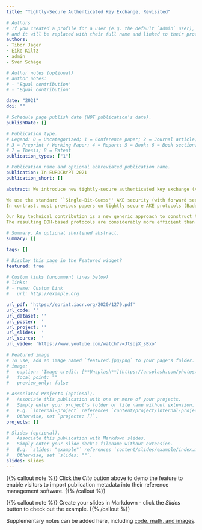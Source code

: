 ```yaml
---
title: "Tightly-Secure Authenticated Key Exchange, Revisited"

# Authors
# If you created a profile for a user (e.g. the default `admin` user), write the username (folder name) here 
# and it will be replaced with their full name and linked to their profile.
authors:
- Tibor Jager
- Eike Kiltz
- admin
- Sven Schäge

# Author notes (optional)
# author_notes:
# - "Equal contribution"
# - "Equal contribution"

date: "2021"
doi: ""

# Schedule page publish date (NOT publication's date).
publishDate: []

# Publication type.
# Legend: 0 = Uncategorized; 1 = Conference paper; 2 = Journal article;
# 3 = Preprint / Working Paper; 4 = Report; 5 = Book; 6 = Book section;
# 7 = Thesis; 8 = Patent
publication_types: ["1"]

# Publication name and optional abbreviated publication name.
publication: In EUROCRYPT 2021
publication_short: []

abstract: We introduce new tightly-secure authenticated key exchange (AKE) protocols that are extremely efficient, yet have only a constant security loss and can be instantiated in the random oracle model both from the standard DDH assumption and a subgroup assumption over RSA groups. These protocols can be deployed with optimal parameters, independent of the number of users or sessions, without the need to compensate a security loss with increased parameters and thus decreased computational efficiency.

We use the standard ``Single-Bit-Guess'' AKE security (with forward secrecy and state corruption) requiring all challenge keys to be simultaneously pseudo-random. 
In contrast, most previous papers on tightly secure AKE protocols (Bader et al., TCC 2015; Gjøsteen and Jager, CRYPTO 2018; Liu et al., ASIACRYPT 2020) concentrated on a non-standard ``Multi-Bit-Guess'' AKE security which is known not to compose tightly with symmetric primitives to build a secure communication channel.

Our key technical contribution is a new generic approach to construct tightly-secure AKE protocols based on non-committing key encapsulation mechanisms. 
The resulting DDH-based protocols are considerably more efficient than all previous constructions.

# Summary. An optional shortened abstract.
summary: []

tags: []

# Display this page in the Featured widget?
featured: true

# Custom links (uncomment lines below)
# links:
# - name: Custom Link
#   url: http://example.org

url_pdf: 'https://eprint.iacr.org/2020/1279.pdf'
url_code: ''
url_dataset: ''
url_poster: ''
url_project: ''
url_slides: ''
url_source: ''
url_video: 'https://www.youtube.com/watch?v=JtsojX_sBxo'

# Featured image
# To use, add an image named `featured.jpg/png` to your page's folder. 
# image:
#   caption: 'Image credit: [**Unsplash**](https://unsplash.com/photos/pLCdAaMFLTE)'
#   focal_point: ""
#   preview_only: false

# Associated Projects (optional).
#   Associate this publication with one or more of your projects.
#   Simply enter your project's folder or file name without extension.
#   E.g. `internal-project` references `content/project/internal-project/index.md`.
#   Otherwise, set `projects: []`.
projects: []

# Slides (optional).
#   Associate this publication with Markdown slides.
#   Simply enter your slide deck's filename without extension.
#   E.g. `slides: "example"` references `content/slides/example/index.md`.
#   Otherwise, set `slides: ""`.
slides: slides
---
```


{{% callout note %}}
Click the *Cite* button above to demo the feature to enable visitors to import publication metadata into their reference management software.
{{% /callout %}}

{{% callout note %}}
Create your slides in Markdown - click the *Slides* button to check out the example.
{{% /callout %}}

Supplementary notes can be added here, including [code, math, and images](https://wowchemy.com/docs/writing-markdown-latex/).
